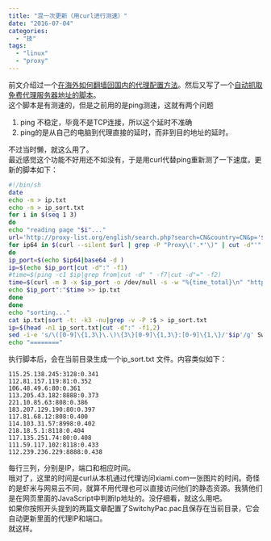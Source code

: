```yaml
---
title: "混一次更新（用curl进行测速）"
date: "2016-07-04"
categories: 
  - "技"
tags: 
  - "linux"
  - "proxy"
---
```


前文介绍过一个[在海外如何翻墙回国内的代理配置方法](http://catbaron.com/blog/2015/12/15/%e6%b5%b7%e5%a4%96%e7%94%a8%e6%88%b7%e7%9a%84%e5%9b%bd%e5%86%85%e5%9c%a8%e7%ba%bf%e9%9f%b3%e4%b9%90%e6%9c%8d%e5%8a%a1%e4%bd%bf%e7%94%a8%e6%8c%87%e5%8d%97/)。然后又写了一个[自动抓取免费代理服务器地址的脚本](http://catbaron.com/blog/2015/12/19/%e8%87%aa%e5%8a%a8%e8%8e%b7%e5%8f%96%e5%9b%bd%e5%86%85%e4%bb%a3%e7%90%86ip/)。  
这个脚本是有测速的，但是之前用的是ping测速，这就有两个问题

1. ping 不稳定，毕竟不是TCP连接，所以这个延时不准确
2. ping的是从自己的电脑到代理直接的延时，而非到目的地址的延时。

不过当时懒，就这么用了。  
最近感觉这个功能不好用还不如没有，于是用curl代替ping重新测了一下速度。更新的脚本如下：

```bash
#!/bin/sh
date
echo -n > ip.txt
echo -n > ip_sort.txt
for i in $(seq 1 3)
do
echo "reading page "$i"..."
url='http://proxy-list.org/english/search.php?search=CN&country=CN&p='$i
for ip64 in $(curl --silent $url | grep -P "Proxy\('.*'\)" | cut -d"'" -f2)
do
ip_port=$(echo $ip64|base64 -d )
ip=$(echo $ip_port|cut -d":" -f1)
#time=$(ping -c1 $ip|grep from|cut -d" " -f7|cut -d"=" -f2)
time=$(curl -m 3 -x $ip_port -o /dev/null -s -w "%{time_total}\n" "http://img.xiami.net/images/album/img23/78523/21003555471467278253_5.jpg")
echo $ip_port":"$time >> ip.txt
done
done
echo "sorting..."
cat ip.txt|sort -t: -k3 -nu|grep -v -P :$ > ip_sort.txt
ip=$(head -n1 ip_sort.txt|cut -d":" -f1,2)
sed -i-e 's/\([0-9]\{1,3\}\.\)\{3\}[0-9]\{1,3\}:[0-9]\{1,\}/'$ip'/g' SwitchyPac.pac
echo "========"
```

执行脚本后，会在当前目录生成一个ip\_sort.txt 文件。内容类似如下：

```
115.25.138.245:3128:0.341
112.81.157.119:81:0.352
106.48.49.6:80:0.361
113.205.43.182:8888:0.373
221.10.85.63:808:0.386
183.207.129.190:80:0.397
117.81.68.12:808:0.400
114.103.31.57:8998:0.402
218.18.5.1:8118:0.404
117.135.251.74:80:0.408
111.59.117.102:8118:0.433
112.239.236.229:8888:0.438
```

每行三列，分别是IP，端口和相应时间。  
哦对了，这里的时间是curl从本机通过代理访问xiami.com一张图片的时间。奇怪的是虾米与网易云不同，就算不用代理也可以直接访问他们的静态资源。我猜他们是在网页里面的JavaScript中判断Ip地址的。没仔细看，就这么用吧。  
如果你按照开头提到的两篇文章配置了SwitchyPac.pac且保存在当前目录，它会自动更新里面的代理IP和端口。  
就这样。
